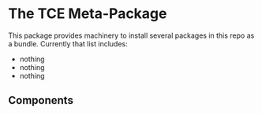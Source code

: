# The TCE Meta-Package

This package provides machinery to install several packages in this repo as a
bundle. Currently that list includes:
- nothing
- nothing
- nothing

## Components
